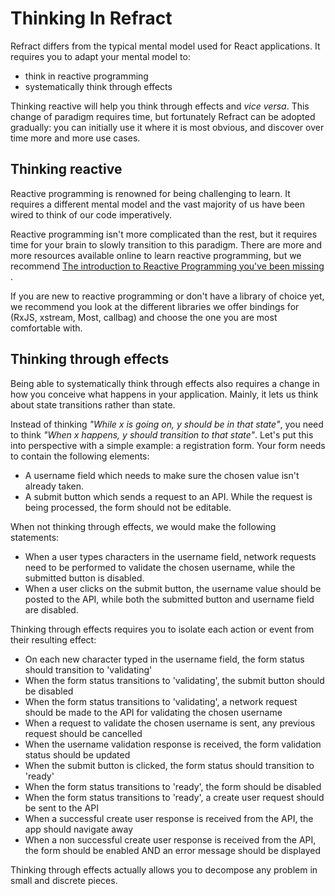 # Thinking In Refract

Refract differs from the typical mental model used for React applications. It requires you to adapt your mental model to:

*   think in reactive programming
*   systematically think through effects

Thinking reactive will help you think through effects and _vice versa_. This change of paradigm requires time, but fortunately Refract can be adopted gradually: you can initially use it where it is most obvious, and discover over time more and more use cases.

## Thinking reactive

Reactive programming is renowned for being challenging to learn. It requires a different mental model and the vast majority of us have been wired to think of our code imperatively.

Reactive programming isn't more complicated than the rest, but it requires time for your brain to slowly transition to this paradigm. There are more and more resources available online to learn reactive programming, but we recommend [The introduction to Reactive Programming you've been missing
](https://gist.github.com/staltz/868e7e9bc2a7b8c1f754).

If you are new to reactive programming or don't have a library of choice yet, we recommend you look at the different libraries we offer bindings for (RxJS, xstream, Most, callbag) and choose the one you are most comfortable with.

## Thinking through effects

Being able to systematically think through effects also requires a change in how you conceive what happens in your application. Mainly, it lets us think about state transitions rather than state.

Instead of thinking _"While x is going on, y should be in that state"_, you need to think _"When x happens, y should transition to that state"_. Let's put this into perspective with a simple example: a registration form. Your form needs to contain the following elements:

*   A username field which needs to make sure the chosen value isn't already taken.
*   A submit button which sends a request to an API. While the request is being processed, the form should not be editable.

When not thinking through effects, we would make the following statements:

*   When a user types characters in the username field, network requests need to be performed to validate the chosen username, while the submitted button is disabled.
*   When a user clicks on the submit button, the username value should be posted to the API, while both the submitted button and username field are disabled.

Thinking through effects requires you to isolate each action or event from their resulting effect:

*   On each new character typed in the username field, the form status should transition to 'validating'
*   When the form status transitions to 'validating', the submit button should be disabled
*   When the form status transitions to 'validating', a network request should be made to the API for validating the chosen username
*   When a request to validate the chosen username is sent, any previous request should be cancelled
*   When the username validation response is received, the form validation status should be updated
*   When the submit button is clicked, the form status should transition to 'ready'
*   When the form status transitions to 'ready', the form should be disabled
*   When the form status transitions to 'ready', a create user request should be sent to the API
*   When a successful create user response is received from the API, the app should navigate away
*   When a non successful create user response is received from the API, the form should be enabled AND an error message should be displayed

Thinking through effects actually allows you to decompose any problem in small and discrete pieces.
